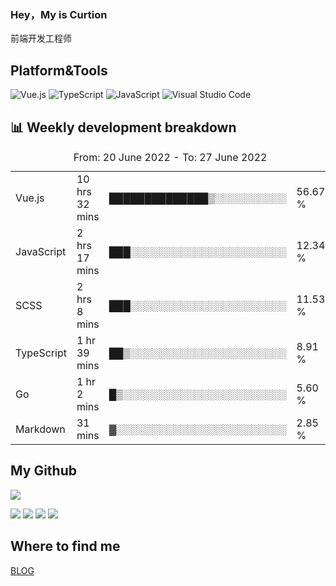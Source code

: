 ### Hey，My is Curtion
前端开发工程师
## Platform&Tools

![Vue.js](https://img.shields.io/badge/-Vue.js-4FC08D?style=flat-square&logo=Vue.js&logoColor=white)
![TypeScript](https://img.shields.io/badge/-TypeScript-007ACC?style=flat-square&logo=typescript&logoColor=white)
![JavaScript](https://img.shields.io/badge/-JavaScript-F7DF1E?style=flat-square&logo=javascript&logoColor=black)
![Visual Studio Code](https://img.shields.io/badge/-VSCode-007ACC?style=flat-square&logo=Visual-Studio-Code&logoColor=white)

## 📊 Weekly development breakdown

<!--START_SECTION:waka-->

<table><caption>From: 20 June 2022 - To: 27 June 2022</caption><tr><td>Vue.js</td><td>10 hrs 32 mins</td><td>██████████████▒░░░░░░░░░░</td><td>56.67 %</td></tr><tr><td>JavaScript</td><td>2 hrs 17 mins</td><td>███░░░░░░░░░░░░░░░░░░░░░░</td><td>12.34 %</td></tr><tr><td>SCSS</td><td>2 hrs 8 mins</td><td>███░░░░░░░░░░░░░░░░░░░░░░</td><td>11.53 %</td></tr><tr><td>TypeScript</td><td>1 hr 39 mins</td><td>██▒░░░░░░░░░░░░░░░░░░░░░░</td><td>8.91 %</td></tr><tr><td>Go</td><td>1 hr 2 mins</td><td>█▒░░░░░░░░░░░░░░░░░░░░░░░</td><td>5.60 %</td></tr><tr><td>Markdown</td><td>31 mins</td><td>▓░░░░░░░░░░░░░░░░░░░░░░░░</td><td>2.85 %</td></tr></table>

<!--END_SECTION:waka-->

## My Github

![](http://github-profile-summary-cards.vercel.app/api/cards/profile-details?username=curtion&theme=nord_bright)

![](http://github-profile-summary-cards.vercel.app/api/cards/stats?username=curtion&theme=nord_bright)
![](http://github-profile-summary-cards.vercel.app/api/cards/productive-time?username=curtion&theme=nord_bright&utcOffset=8)
![](http://github-profile-summary-cards.vercel.app/api/cards/repos-per-language?username=curtion&theme=nord_bright)
![](http://github-profile-summary-cards.vercel.app/api/cards/most-commit-language?username=curtion&theme=nord_bright)

## Where to find me

[BLOG](https://blog.3gxk.net)
